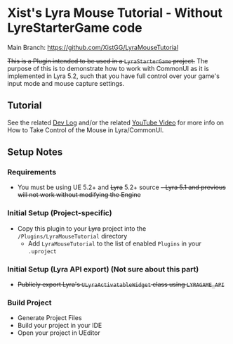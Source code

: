 # Xist's Lyra Mouse Tutorial - Without LyreStarterGame code

Main Branch: https://github.com/XistGG/LyraMouseTutorial

~~This is a Plugin intended to be used in a `LyraStarterGame` project.~~
The purpose of this is to demonstrate how to work with CommonUI as it
is implemented in Lyra 5.2, such that you have full control over
your game's input mode and mouse capture settings.


## Tutorial

See the related
[Dev Log](https://x157.github.io/UE5/LyraStarterGame/Tutorials/How-to-Take-Control-of-the-Mouse)
and/or the related
[YouTube Video](https://youtu.be/A9dp3cmCFtQ)
for more info on How to Take Control of the Mouse in Lyra/CommonUI.


## Setup Notes

### Requirements

- You must be using UE 5.2+ and ~~Lyra~~ 5.2+ source
  ~~- Lyra 5.1 and previous will not work without modifying the Engine~~

### Initial Setup (Project-specific)

- Copy this plugin to your ~~Lyra~~ project into the `/Plugins/LyraMouseTutorial` directory
  - Add `LyraMouseTutorial` to the list of enabled `Plugins` in your `.uproject`

### Initial Setup (Lyra API export) (Not sure about this part)

- ~~Publicly export Lyra's `ULyraActivatableWidget` class using `LYRAGAME_API`~~

### Build Project

- Generate Project Files
- Build your project in your IDE
- Open your project in UEditor
